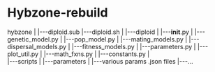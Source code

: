 # Hybzone-rebuild


hybzone
|
|---diploid.sub
|---diploid.sh 
|
|---diploid
|   |---__init__.py
|   |---genetic_model.py
|   |---pop_model.py
|   |---mating_models.py
|   |---dispersal_models.py
|   |---fitness_models.py
|   |---parameters.py
|   |---plot_util.py
|   |---math_fxns.py
|   |---constants.py
|   
|---scripts
|
|---parameters
|   |---various params .json files
    |---...
